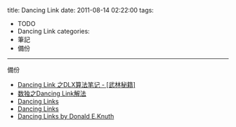 title: Dancing Link
date: 2011-08-14 02:22:00
tags:
- TODO
- Dancing Link
categories:
- 筆記
- 備份
---

備份

<!-- more -->

* [Dancing Link 之DLX算法笔记 - \[武林秘籍\]](http://clover520.blogbus.com/logs/46796393.html)
* [数独之Dancing Link解法](http://blog.163.com/lightyue_leyuan/blog/static/7513607720097247414100/)
* [Dancing Links](http://cgi.cse.unsw.edu.au/~xche635/dlx_sodoku/)
* [Dancing Links](http://en.wikipedia.org/wiki/Dancing_Links)
* [Dancing Links by Donald E.Knuth](http://hi.baidu.com/keefo/blog/item/ae9fbfede2898f4b79f05532.html)
